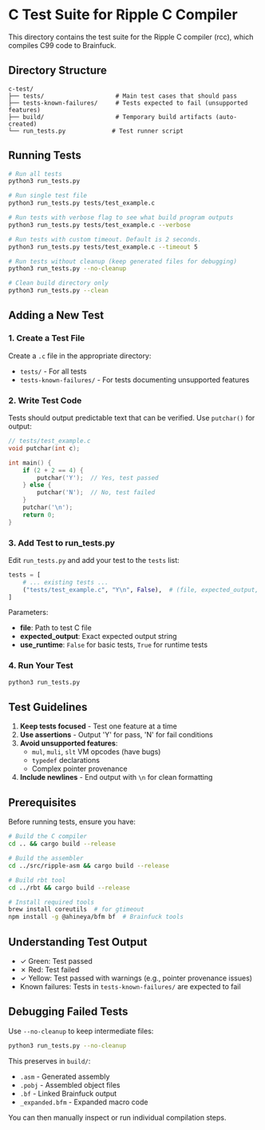 # C Test Suite for Ripple C Compiler

This directory contains the test suite for the Ripple C compiler (rcc), which compiles C99 code to Brainfuck.

## Directory Structure

```
c-test/
├── tests/                    # Main test cases that should pass
├── tests-known-failures/     # Tests expected to fail (unsupported features)
├── build/                    # Temporary build artifacts (auto-created)
└── run_tests.py             # Test runner script
```

## Running Tests

```bash
# Run all tests
python3 run_tests.py

# Run single test file
python3 run_tests.py tests/test_example.c

# Run tests with verbose flag to see what build program outputs
python3 run_tests.py tests/test_example.c --verbose

# Run tests with custom timeout. Default is 2 seconds.
python3 run_tests.py tests/test_example.c --timeout 5

# Run tests without cleanup (keep generated files for debugging)
python3 run_tests.py --no-cleanup

# Clean build directory only
python3 run_tests.py --clean
```

## Adding a New Test

### 1. Create a Test File

Create a `.c` file in the appropriate directory:
- `tests/` - For all tests
- `tests-known-failures/` - For tests documenting unsupported features

### 2. Write Test Code

Tests should output predictable text that can be verified. Use `putchar()` for output:

```c
// tests/test_example.c
void putchar(int c);

int main() {
    if (2 + 2 == 4) {
        putchar('Y');  // Yes, test passed
    } else {
        putchar('N');  // No, test failed
    }
    putchar('\n');
    return 0;
}
```

### 3. Add Test to run_tests.py

Edit `run_tests.py` and add your test to the `tests` list:

```python
tests = [
    # ... existing tests ...
    ("tests/test_example.c", "Y\n", False),  # (file, expected_output, use_runtime)
]
```

Parameters:
- **file**: Path to test C file
- **expected_output**: Exact expected output string
- **use_runtime**: `False` for basic tests, `True` for runtime tests

### 4. Run Your Test

```bash
python3 run_tests.py
```

## Test Guidelines

1. **Keep tests focused** - Test one feature at a time
2. **Use assertions** - Output 'Y' for pass, 'N' for fail conditions
3. **Avoid unsupported features**:
   - `mul`, `muli`, `slt` VM opcodes (have bugs)
   - `typedef` declarations
   - Complex pointer provenance
4. **Include newlines** - End output with `\n` for clean formatting

## Prerequisites

Before running tests, ensure you have:

```bash
# Build the C compiler
cd .. && cargo build --release

# Build the assembler
cd ../src/ripple-asm && cargo build --release

# Build rbt tool
cd ../rbt && cargo build --release

# Install required tools
brew install coreutils  # for gtimeout
npm install -g @ahineya/bfm bf  # Brainfuck tools
```

## Understanding Test Output

- ✓ Green: Test passed
- ✗ Red: Test failed  
- ✓ Yellow: Test passed with warnings (e.g., pointer provenance issues)
- Known failures: Tests in `tests-known-failures/` are expected to fail

## Debugging Failed Tests

Use `--no-cleanup` to keep intermediate files:

```bash
python3 run_tests.py --no-cleanup
```

This preserves in `build/`:
- `.asm` - Generated assembly
- `.pobj` - Assembled object files
- `.bf` - Linked Brainfuck output
- `_expanded.bfm` - Expanded macro code

You can then manually inspect or run individual compilation steps.
